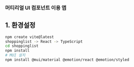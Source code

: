 ### 머티리얼 UI 컴포넌트 이용 앱

## 1. 환경설정

```bash
npm create vite@latest
shoppinglist -> React -> TypeScript
cd shoppinglist
npm install
# MUI 설치
npm install @mui/material @emotion/react @emotion/styled
```
